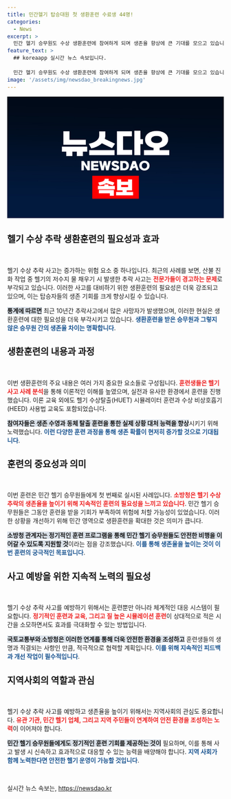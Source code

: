 ```yaml
---
title: 민간헬기 탑승대원 첫 생환훈련 수료생 44명!
categories:
  - News
excerpt: >
  민간 헬기 승무원도 수상 생환훈련에 참여하게 되며 생존율 향상에 큰 기대를 모으고 있습니다. 실제 추락 사고를 대비한 이번 훈련은 헬기 수상 탈출의 실제 대응력을 높이는데 중요한 역할을 할 것으로 보입니다.
feature_text: >
  ## koreaapp 실시간 뉴스 속보입니다.

  민간 헬기 승무원도 수상 생환훈련에 참여하게 되며 생존율 향상에 큰 기대를 모으고 있습니다. 실제 추락 사고를 대비한 이번 훈련은 헬기 수상 탈출의 실제 대응력을 높이는데 중요한 역할을 할 것으로 보입니다.
image: '/assets/img/newsdao_breakingnews.jpg'
---
```


<p><img src="/assets/img/newsdao_breakingnews.jpg" alt="koreaapp 속보" /></p>

<h2 data-ke-size="size26">헬기 수상 추락 생환훈련의 필요성과 효과</h2>

<p data-ke-size="size16">&nbsp;</p>

<p>헬기 수상 추락 사고는 증가하는 위험 요소 중 하나입니다. 최근의 사례를 보면, 산불 진화 작업 중 헬기의 저수지 물 채우기 시 발생한 추락 사고는 <b><span style="color: #ee2323;">전문가들이 경고하는 문제</span></b>로 부각되고 있습니다. 이러한 사고를 대비하기 위한 생환훈련의 필요성은 더욱 강조되고 있으며, 이는 탑승자들의 생존 기회를 크게 향상시킬 수 있습니다. </p>

<p><b><span style="background-color: #21538527;">통계에 따르면</span></b> 최근 10년간 추락사고에서 많은 사망자가 발생했으며, 이러한 현실은 생환훈련에 대한 필요성을 더욱 부각시키고 있습니다. <b><span style="color: #1a5490;">생환훈련을 받은 승무원과 그렇지 않은 승무원 간의 생존율 차이는 명확합니다</span></b>.<br></p>

<h2 data-ke-size="size26">생환훈련의 내용과 과정</h2>

<p data-ke-size="size16">&nbsp;</p>

<p>이번 생환훈련의 주요 내용은 여러 가지 중요한 요소들로 구성됩니다. <b><span style="color: #ee2323;">훈련생들은 헬기사고 사례 분석</span></b>을 통해 이론적인 이해를 높였으며, 실전과 유사한 환경에서 훈련을 진행했습니다. 이론 교육 외에도 헬기 수상탈출(HUET) 시뮬레이터 훈련과 수상 비상호흡기(HEED) 사용법 교육도 포함되었습니다. </p>

<p><b><span style="background-color: #21538527;">참여자들은 생존 수영과 동체 탈출 훈련을 통한 실제 상황 대처 능력을 향상</span></b>시키기 위해 노력했습니다. <b><span style="color: #1a5490;">이런 다양한 훈련 과정을 통해 생존 확률이 현저히 증가할 것으로 기대됩니다</span></b>.<br></p>

<h2 data-ke-size="size26">훈련의 중요성과 의미</h2>

<p data-ke-size="size16">&nbsp;</p>

<p>이번 훈련은 민간 헬기 승무원들에게 첫 번째로 실시된 사례입니다. <b><span style="color: #ee2323;">소방청은 헬기 수상 추락의 생존율을 높이기 위해 지속적인 훈련의 필요성을 느끼고 있습니다</span></b>. 민간 헬기 승무원들은 그동안 훈련을 받을 기회가 부족하여 위험에 처할 가능성이 있었습니다. 이러한 상황을 개선하기 위해 민간 영역으로 생환훈련을 확대한 것은 의미가 큽니다. </p>

<p><b><span style="background-color: #21538527;">소방청 관계자는 정기적인 훈련 프로그램을 통해 민간 헬기 승무원들도 안전한 비행을 이어갈 수 있도록 지원할 것</span></b>이라는 점을 강조했습니다. <b><span style="color: #1a5490;">이를 통해 생존율을 높이는 것이 이번 훈련의 궁극적인 목표입니다</span></b>.<br></p>

<h2 data-ke-size="size26">사고 예방을 위한 지속적 노력의 필요성</h2>

<p data-ke-size="size16">&nbsp;</p>

<p>헬기 수상 추락 사고를 예방하기 위해서는 훈련뿐만 아니라 체계적인 대응 시스템이 필요합니다. <b><span style="color: #ee2323;">정기적인 훈련과 교육, 그리고 질 높은 시뮬레이션 훈련</span></b>이 상대적으로 적은 시간을 소모하면서도 효과를 극대화할 수 있는 방법입니다. </p>

<p><b><span style="background-color: #21538527;">국토교통부와 소방청은 이러한 연계를 통해 더욱 안전한 환경을 조성하고</span></b> 훈련생들의 생명과 직결되는 사항인 만큼, 적극적으로 협력할 계획입니다. <b><span style="color: #1a5490;">이를 위해 지속적인 피드백과 개선 작업이 필수적입니다</span></b>.<br></p>

<h2 data-ke-size="size26">지역사회의 역할과 관심</h2>

<p data-ke-size="size16">&nbsp;</p>

<p>헬기 수상 추락 사고를 예방하고 생존율을 높이기 위해서는 지역사회의 관심도 중요합니다. <b><span style="color: #ee2323;">유관 기관, 민간 헬기 업체, 그리고 지역 주민들이 연계하여 안전 환경을 조성하는 노력</span></b>이 이어져야 합니다. </p>

<p><b><span style="background-color: #21538527;">민간 헬기 승무원들에게도 정기적인 훈련 기회를 제공하는 것이</span></b> 필요하며, 이를 통해 사고 발생 시 신속하고 효과적으로 대응할 수 있는 능력을 배양해야 합니다. <b><span style="color: #1a5490;">지역 사회가 함께 노력한다면 안전한 헬기 운영이 가능할 것입니다</span></b>.<br></p>

<p data-ke-size="size16">&nbsp;</p>
실시간 뉴스 속보는, <a href="https://newsdao.kr" rel="dofollow">https://newsdao.kr</a>


